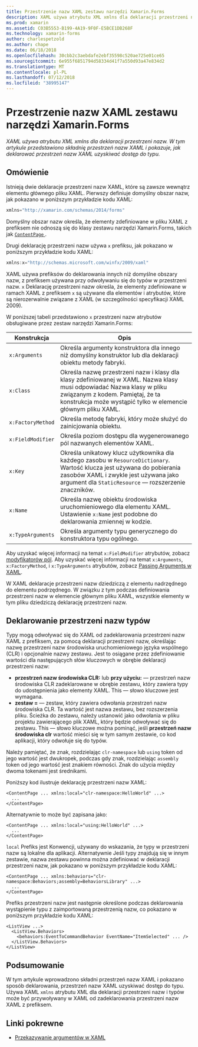 ```yaml
---
title: Przestrzenie nazw XAML zestawu narzędzi Xamarin.Forms
description: XAML używa atrybutu XML xmlns dla deklaracji przestrzeni nazw. W tym artykule przedstawiono składnię przestrzeń nazw XAML i pokazuje, jak deklarować przestrzeń nazw XAML uzyskiwać dostęp do typu.
ms.prod: xamarin
ms.assetid: C03B5553-B199-4A19-9F0F-E5BCE1DB268F
ms.technology: xamarin-forms
author: charlespetzold
ms.author: chape
ms.date: 06/18/2018
ms.openlocfilehash: 30cbb2c3aebdafe2ebf35598c520ae725e01ce65
ms.sourcegitcommit: 6e955f6851794d58334d41f7a550d93a47e834d2
ms.translationtype: MT
ms.contentlocale: pl-PL
ms.lasthandoff: 07/12/2018
ms.locfileid: "38995147"
---
```

# <a name="xaml-namespaces-in-xamarinforms"></a>Przestrzenie nazw XAML zestawu narzędzi Xamarin.Forms

_XAML używa atrybutu XML xmlns dla deklaracji przestrzeni nazw. W tym artykule przedstawiono składnię przestrzeń nazw XAML i pokazuje, jak deklarować przestrzeń nazw XAML uzyskiwać dostęp do typu._

## <a name="overview"></a>Omówienie

Istnieją dwie deklaracje przestrzeni nazw XAML, które są zawsze wewnątrz elementu głównego pliku XAML. Pierwszy definiuje domyślny obszar nazw, jak pokazano w poniższym przykładzie kodu XAML:

```csharp
xmlns="http://xamarin.com/schemas/2014/forms"
```

Domyślny obszar nazw określa, że elementy zdefiniowane w pliku XAML z prefiksem nie odnoszą się do klasy zestawu narzędzi Xamarin.Forms, takich jak [ `ContentPage` ](xref:Xamarin.Forms.ContentPage).

Drugi deklarację przestrzeni nazw używa `x` prefiksu, jak pokazano w poniższym przykładzie kodu XAML:

```csharp
xmlns:x="http://schemas.microsoft.com/winfx/2009/xaml"
```

XAML używa prefiksów do deklarowania innych niż domyślne obszary nazw, z prefiksem używana przy odwoływaniu się do typów w przestrzeni nazw. `x` Deklarację przestrzeni nazw określa, że elementy zdefiniowane w ramach XAML z prefiksem `x` są używane dla elementów i atrybutów, które są nierozerwalnie związane z XAML (w szczególności specyfikacji XAML 2009).

W poniższej tabeli przedstawiono `x` przestrzeni nazw atrybutów obsługiwane przez zestaw narzędzi Xamarin.Forms:

|Konstrukcja|Opis|
|--- |--- |
|`x:Arguments`|Określa argumenty konstruktora dla innego niż domyślny konstruktor lub dla deklaracji obiektu metody fabryki.|
|`x:Class`|Określa nazwę przestrzeni nazw i klasy dla klasy zdefiniowanej w XAML. Nazwa klasy musi odpowiadać Nazwa klasy w pliku związanym z kodem. Pamiętaj, że ta konstrukcja może wystąpić tylko w elemencie głównym pliku XAML.|
|`x:FactoryMethod`|Określa metodę fabryki, który może służyć do zainicjowania obiektu.|
|`x:FieldModifier`|Określa poziom dostępu dla wygenerowanego pól nazwanych elementów XAML.|
|`x:Key`|Określa unikatowy klucz użytkownika dla każdego zasobu w `ResourceDictionary`. Wartość klucza jest używana do pobierania zasobów XAML i zwykle jest używana jako argument dla `StaticResource` — rozszerzenie znaczników.|
|`x:Name`|Określa nazwę obiektu środowiska uruchomieniowego dla elementu XAML. Ustawienie `x:Name` jest podobne do deklarowania zmiennej w kodzie.|
|`x:TypeArguments`|Określa argumenty typu generycznego do konstruktora typu ogólnego.|

Aby uzyskać więcej informacji na temat `x:FieldModifier` atrybutów, zobacz [modyfikatorów pól](~/xamarin-forms/xaml/field-modifiers.md). Aby uzyskać więcej informacji na temat `x:Arguments`, `x:FactoryMethod`, i `x:TypeArguments` atrybutów, zobacz [Passing Arguments w XAML](~/xamarin-forms/xaml/passing-arguments.md).

W XAML deklaracje przestrzeni nazw dziedziczą z elementu nadrzędnego do elementu podrzędnego. W związku z tym podczas definiowania przestrzeni nazw w elemencie głównym pliku XAML, wszystkie elementy w tym pliku dziedziczą deklarację przestrzeni nazw.

## <a name="declaring-namespaces-for-types"></a>Deklarowanie przestrzeni nazw typów

Typy mogą odwoływać się do XAML od zadeklarowania przestrzeni nazw XAML z prefiksem, za pomocą deklaracji przestrzeni nazw, określając nazwę przestrzeni nazw środowiska uruchomieniowego języka wspólnego (CLR) i opcjonalnie nazwy zestawu. Jest to osiągane przez zdefiniowanie wartości dla następujących słów kluczowych w obrębie deklaracji przestrzeni nazw:

- **przestrzeń nazw środowiska CLR:** lub **przy użyciu:** — przestrzeń nazw środowiska CLR zadeklarowane w obrębie zestawu, który zawiera typy do udostępnienia jako elementy XAML. This — słowo kluczowe jest wymagana.
- **zestaw =** — zestaw, który zawiera odwołania przestrzeń nazw środowiska CLR. Ta wartość jest nazwa zestawu, bez rozszerzenia pliku. Ścieżka do zestawu, należy ustanowić jako odwołania w pliku projektu zawierającego plik XAML, który będzie odwoływać się do zestawu. This — słowo kluczowe można pominąć, jeśli **przestrzeń nazw środowiska clr** wartość mieści się w tym samym zestawie, co kod aplikacji, który odwołuje się do typów.

Należy pamiętać, że znak, rozdzielając `clr-namespace` lub `using` token od jego wartość jest dwukropek, podczas gdy znak, rozdzielając `assembly` token od jego wartość jest znakiem równości. Znak do użycia między dwoma tokenami jest średnikami.

Poniższy kod ilustruje deklarację przestrzeni nazw XAML:

```xaml
<ContentPage ... xmlns:local="clr-namespace:HelloWorld" ...>
  ...
</ContentPage>
```

Alternatywnie to może być zapisana jako:

```xaml
<ContentPage ... xmlns:local="using:HelloWorld" ...>
  ...
</ContentPage>
```

`local` Prefiks jest Konwencji, używany do wskazania, że typy w przestrzeni nazw są lokalne dla aplikacji. Alternatywnie Jeśli typy znajdują się w innym zestawie, nazwa zestawu powinna można zdefiniować w deklaracji przestrzeni nazw, jak pokazano w poniższym przykładzie kodu XAML:

```xaml
<ContentPage ... xmlns:behaviors="clr-namespace:Behaviors;assembly=BehaviorsLibrary" ...>
  ...
</ContentPage>
```

Prefiks przestrzeni nazw jest następnie określone podczas deklarowania wystąpienie typu z zaimportowaną przestrzenią nazw, co pokazano w poniższym przykładzie kodu XAML:

```xaml
<ListView ...>
  <ListView.Behaviors>
    <behaviors:EventToCommandBehavior EventName="ItemSelected" ... />
  </ListView.Behaviors>
</ListView>
```

## <a name="summary"></a>Podsumowanie

W tym artykule wprowadzono składni przestrzeń nazw XAML i pokazano sposób deklarowania, przestrzeń nazw XAML uzyskiwać dostęp do typu. Używa XAML `xmlns` atrybutu XML dla deklaracji przestrzeni nazw i typów może być przywoływany w XAML od zadeklarowania przestrzeni nazw XAML z prefiksem.


## <a name="related-links"></a>Linki pokrewne

- [Przekazywanie argumentów w XAML](~/xamarin-forms/xaml/passing-arguments.md)
